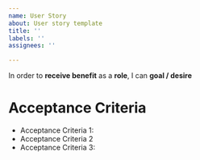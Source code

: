 ```yaml
---
name: User Story
about: User story template
title: ''
labels: ''
assignees: ''

---
```


In order to **receive benefit** as a **role**, I can **goal / desire**

# **Acceptance Criteria**

* Acceptance Criteria 1:
* Acceptance Criteria 2
* Acceptance Criteria 3:

